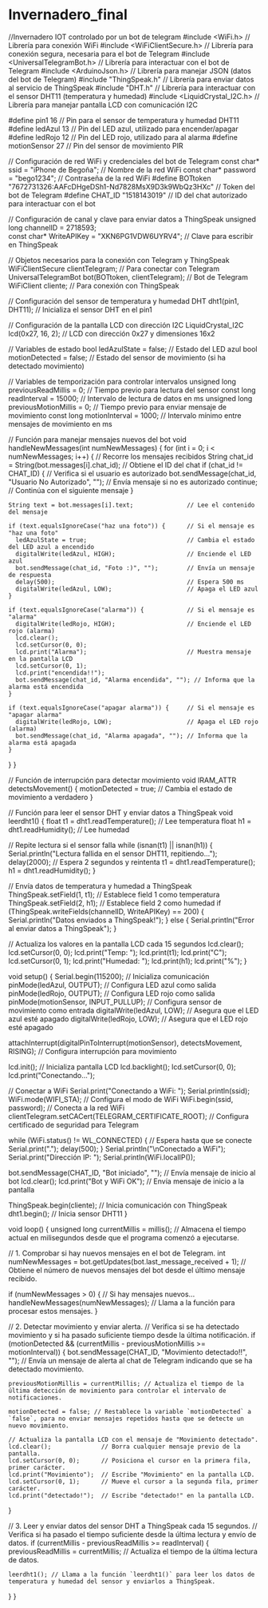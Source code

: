 # Invernadero_final
//Invernadero IOT controlado por un bot de telegram
#include <WiFi.h>                // Librería para conexión WiFi
#include <WiFiClientSecure.h>     // Librería para conexión segura, necesaria para el bot de Telegram
#include <UniversalTelegramBot.h> // Librería para interactuar con el bot de Telegram
#include <ArduinoJson.h>          // Librería para manejar JSON (datos del bot de Telegram)
#include "ThingSpeak.h"           // Librería para enviar datos al servicio de ThingSpeak
#include "DHT.h"                  // Librería para interactuar con el sensor DHT11 (temperatura y humedad)
#include <LiquidCrystal_I2C.h>    // Librería para manejar pantalla LCD con comunicación I2C

#define pin1 16                   // Pin para el sensor de temperatura y humedad DHT11
#define ledAzul 13                // Pin del LED azul, utilizado para encender/apagar
#define ledRojo 12                // Pin del LED rojo, utilizado para al alarma
#define motionSensor 27           // Pin del sensor de movimiento PIR

// Configuración de red WiFi y credenciales del bot de Telegram
const char* ssid = "iPhone de Begoña";    // Nombre de la red WiFi
const char* password = "bego1234";        // Contraseña de la red WiFi
#define BOTtoken "7672731326:AAFcDHgeDSh1-Nd7828MsX9D3k9WbQz3HXc" // Token del bot de Telegram
#define CHAT_ID "1518143019"              // ID del chat autorizado para interactuar con el bot

// Configuración de canal y clave para enviar datos a ThingSpeak
unsigned long channelID = 2718593;      
const char* WriteAPIKey = "XKN6PG1VDW6UYRV4"; // Clave para escribir en ThingSpeak

// Objetos necesarios para la conexión con Telegram y ThingSpeak
WiFiClientSecure clientTelegram;             // Para conectar con Telegram
UniversalTelegramBot bot(BOTtoken, clientTelegram); // Bot de Telegram
WiFiClient cliente;                          // Para conexión con ThingSpeak

// Configuración del sensor de temperatura y humedad
DHT dht1(pin1, DHT11);                       // Inicializa el sensor DHT en el pin1

// Configuración de la pantalla LCD con dirección I2C
LiquidCrystal_I2C lcd(0x27, 16, 2);          // LCD con dirección 0x27 y dimensiones 16x2

// Variables de estado
bool ledAzulState = false;                   // Estado del LED azul
bool motionDetected = false;                 // Estado del sensor de movimiento (si ha detectado movimiento)

// Variables de temporización para controlar intervalos
unsigned long previousReadMillis = 0;        // Tiempo previo para lectura del sensor
const long readInterval = 15000;             // Intervalo de lectura de datos en ms
unsigned long previousMotionMillis = 0;      // Tiempo previo para enviar mensaje de movimiento
const long motionInterval = 1000;            // Intervalo mínimo entre mensajes de movimiento en ms

// Función para manejar mensajes nuevos del bot
void handleNewMessages(int numNewMessages) {
  for (int i = 0; i < numNewMessages; i++) {          // Recorre los mensajes recibidos
    String chat_id = String(bot.messages[i].chat_id); // Obtiene el ID del chat
    if (chat_id != CHAT_ID) {                         // Verifica si el usuario es autorizado
      bot.sendMessage(chat_id, "Usuario No Autorizado", ""); // Envía mensaje si no es autorizado
      continue;                                       // Continúa con el siguiente mensaje
    }

    String text = bot.messages[i].text;               // Lee el contenido del mensaje

    if (text.equalsIgnoreCase("haz una foto")) {      // Si el mensaje es "haz una foto"
      ledAzulState = true;                            // Cambia el estado del LED azul a encendido
      digitalWrite(ledAzul, HIGH);                    // Enciende el LED azul
      bot.sendMessage(chat_id, "Foto :)", "");        // Envía un mensaje de respuesta
      delay(500);                                     // Espera 500 ms
      digitalWrite(ledAzul, LOW);                     // Apaga el LED azul
    }

    if (text.equalsIgnoreCase("alarma")) {            // Si el mensaje es "alarma"
      digitalWrite(ledRojo, HIGH);                    // Enciende el LED rojo (alarma)
      lcd.clear();
      lcd.setCursor(0, 0);
      lcd.print("Alarma");                            // Muestra mensaje en la pantalla LCD
      lcd.setCursor(0, 1);
      lcd.print("encendida!!");
      bot.sendMessage(chat_id, "Alarma encendida", ""); // Informa que la alarma está encendida
    }

    if (text.equalsIgnoreCase("apagar alarma")) {     // Si el mensaje es "apagar alarma"
      digitalWrite(ledRojo, LOW);                     // Apaga el LED rojo (alarma)
      bot.sendMessage(chat_id, "Alarma apagada", ""); // Informa que la alarma está apagada
    }
  
  }
}

// Función de interrupción para detectar movimiento
void IRAM_ATTR detectsMovement() {
  motionDetected = true;                              // Cambia el estado de movimiento a verdadero
}

// Función para leer el sensor DHT y enviar datos a ThingSpeak
void leerdht1() {
  float t1 = dht1.readTemperature();                  // Lee temperatura
  float h1 = dht1.readHumidity();                     // Lee humedad

  // Repite lectura si el sensor falla
  while (isnan(t1) || isnan(h1)) {                    
    Serial.println("Lectura fallida en el sensor DHT11, repitiendo...");
    delay(2000);                                      // Espera 2 segundos y reintenta
    t1 = dht1.readTemperature();
    h1 = dht1.readHumidity();
  }

  // Envía datos de temperatura y humedad a ThingSpeak
  ThingSpeak.setField(1, t1);                         // Establece field 1 como temperatura
  ThingSpeak.setField(2, h1);                         // Establece field 2 como humedad
  if (ThingSpeak.writeFields(channelID, WriteAPIKey) == 200) {
    Serial.println("Datos enviados a ThingSpeak!");
  } else {
    Serial.println("Error al enviar datos a ThingSpeak");
  }

  // Actualiza los valores en la pantalla LCD cada 15 segundos
  lcd.clear();
  lcd.setCursor(0, 0);
  lcd.print("Temp: ");
  lcd.print(t1);
  lcd.print("C");
  lcd.setCursor(0, 1);
  lcd.print("Humedad: ");
  lcd.print(h1);
  lcd.print("%");
}

void setup() {
  Serial.begin(115200);                              // Inicializa comunicación 
  pinMode(ledAzul, OUTPUT);                          // Configura LED azul como salida
  pinMode(ledRojo, OUTPUT);                          // Configura LED rojo como salida
  pinMode(motionSensor, INPUT_PULLUP);               // Configura sensor de movimiento como entrada
  digitalWrite(ledAzul, LOW);                        // Asegura que el LED azul esté apagado
  digitalWrite(ledRojo, LOW);                        // Asegura que el LED rojo esté apagado

  attachInterrupt(digitalPinToInterrupt(motionSensor), detectsMovement, RISING); // Configura interrupción para movimiento

  lcd.init();                                        // Inicializa pantalla LCD
  lcd.backlight();
  lcd.setCursor(0, 0);
  lcd.print("Conectando...");

  // Conectar a WiFi
  Serial.print("Conectando a WiFi: ");
  Serial.println(ssid);
  WiFi.mode(WIFI_STA);                               // Configura el modo de WiFi
  WiFi.begin(ssid, password);                        // Conecta a la red WiFi
  clientTelegram.setCACert(TELEGRAM_CERTIFICATE_ROOT); // Configura certificado de seguridad para Telegram

  while (WiFi.status() != WL_CONNECTED) {            // Espera hasta que se conecte
    Serial.print(".");
    delay(500);
  }
  Serial.println("\nConectado a WiFi");
  Serial.print("Dirección IP: ");
  Serial.println(WiFi.localIP());

  bot.sendMessage(CHAT_ID, "Bot iniciado", "");      // Envía mensaje de inicio al bot
  lcd.clear();
  lcd.print("Bot y WiFi OK");                        // Envía mensaje de inicio a la pantalla

  ThingSpeak.begin(cliente);                         // Inicia comunicación con ThingSpeak
  dht1.begin();                                      // Inicia sensor DHT11
}

void loop() {
  unsigned long currentMillis = millis(); // Almacena el tiempo actual en milisegundos desde que el programa comenzó a ejecutarse. 

  // 1. Comprobar si hay nuevos mensajes en el bot de Telegram.
  int numNewMessages = bot.getUpdates(bot.last_message_received + 1); // Obtiene el número de nuevos mensajes del bot desde el último mensaje recibido.
  
  if (numNewMessages > 0) {  // Si hay mensajes nuevos...
    handleNewMessages(numNewMessages); // Llama a la función para procesar estos mensajes.
  }

  // 2. Detectar movimiento y enviar alerta.
  // Verifica si se ha detectado movimiento y si ha pasado suficiente tiempo desde la última notificación.
  if (motionDetected && (currentMillis - previousMotionMillis >= motionInterval)) {
    bot.sendMessage(CHAT_ID, "Movimiento detectado!!", ""); // Envía un mensaje de alerta al chat de Telegram indicando que se ha detectado movimiento.
    
    previousMotionMillis = currentMillis; // Actualiza el tiempo de la última detección de movimiento para controlar el intervalo de notificaciones.
    
    motionDetected = false; // Restablece la variable `motionDetected` a `false`, para no enviar mensajes repetidos hasta que se detecte un nuevo movimiento.

    // Actualiza la pantalla LCD con el mensaje de "Movimiento detectado".
    lcd.clear();              // Borra cualquier mensaje previo de la pantalla.
    lcd.setCursor(0, 0);      // Posiciona el cursor en la primera fila, primer carácter.
    lcd.print("Movimiento");  // Escribe "Movimiento" en la pantalla LCD.
    lcd.setCursor(0, 1);      // Mueve el cursor a la segunda fila, primer carácter.
    lcd.print("detectado!");  // Escribe "detectado!" en la pantalla LCD.
  }

  // 3. Leer y enviar datos del sensor DHT a ThingSpeak cada 15 segundos.
  // Verifica si ha pasado el tiempo suficiente desde la última lectura y envío de datos.
  if (currentMillis - previousReadMillis >= readInterval) {
    previousReadMillis = currentMillis; // Actualiza el tiempo de la última lectura de datos.

    leerdht1(); // Llama a la función `leerdht1()` para leer los datos de temperatura y humedad del sensor y enviarlos a ThingSpeak.
  }
}
